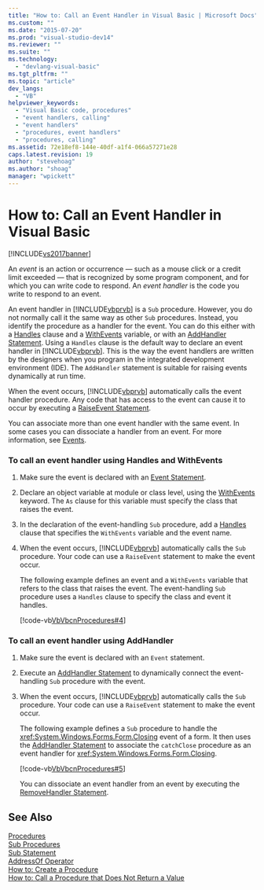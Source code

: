 ```yaml
---
title: "How to: Call an Event Handler in Visual Basic | Microsoft Docs"
ms.custom: ""
ms.date: "2015-07-20"
ms.prod: "visual-studio-dev14"
ms.reviewer: ""
ms.suite: ""
ms.technology: 
  - "devlang-visual-basic"
ms.tgt_pltfrm: ""
ms.topic: "article"
dev_langs: 
  - "VB"
helpviewer_keywords: 
  - "Visual Basic code, procedures"
  - "event handlers, calling"
  - "event handlers"
  - "procedures, event handlers"
  - "procedures, calling"
ms.assetid: 72e18ef8-144e-40df-a1f4-066a57271e28
caps.latest.revision: 19
author: "stevehoag"
ms.author: "shoag"
manager: "wpickett"
---
```

# How to: Call an Event Handler in Visual Basic
[!INCLUDE[vs2017banner](../../../../includes/vs2017banner.md)]

An *event* is an action or occurrence — such as a mouse click or a credit limit exceeded — that is recognized by some program component, and for which you can write code to respond. An *event handler* is the code you write to respond to an event.  
  
 An event handler in [!INCLUDE[vbprvb](../../../../includes/vbprvb-md.md)] is a `Sub` procedure. However, you do not normally call it the same way as other `Sub` procedures. Instead, you identify the procedure as a handler for the event. You can do this either with a [Handles](../../../../visual-basic/language-reference/statements/handles-clause.md) clause and a [WithEvents](../../../../visual-basic/language-reference/modifiers/withevents.md) variable, or with an [AddHandler Statement](../../../../visual-basic/language-reference/statements/addhandler-statement.md). Using a `Handles` clause is the default way to declare an event handler in [!INCLUDE[vbprvb](../../../../includes/vbprvb-md.md)]. This is the way the event handlers are written by the designers when you program in the integrated development environment (IDE). The `AddHandler` statement is suitable for raising events dynamically at run time.  
  
 When the event occurs, [!INCLUDE[vbprvb](../../../../includes/vbprvb-md.md)] automatically calls the event handler procedure. Any code that has access to the event can cause it to occur by executing a [RaiseEvent Statement](../../../../visual-basic/language-reference/statements/raiseevent-statement.md).  
  
 You can associate more than one event handler with the same event. In some cases you can dissociate a handler from an event. For more information, see [Events](../../../../visual-basic/programming-guide/language-features/events/events.md).  
  
### To call an event handler using Handles and WithEvents  
  
1.  Make sure the event is declared with an [Event Statement](../../../../visual-basic/language-reference/statements/event-statement.md).  
  
2.  Declare an object variable at module or class level, using the [WithEvents](../../../../visual-basic/language-reference/modifiers/withevents.md) keyword. The `As` clause for this variable must specify the class that raises the event.  
  
3.  In the declaration of the event-handling `Sub` procedure, add a [Handles](../../../../visual-basic/language-reference/statements/handles-clause.md) clause that specifies the `WithEvents` variable and the event name.  
  
4.  When the event occurs, [!INCLUDE[vbprvb](../../../../includes/vbprvb-md.md)] automatically calls the `Sub` procedure. Your code can use a `RaiseEvent` statement to make the event occur.  
  
     The following example defines an event and a `WithEvents` variable that refers to the class that raises the event. The event-handling `Sub` procedure uses a `Handles` clause to specify the class and event it handles.  
  
     [!code-vb[VbVbcnProcedures#4](../../../../samples/snippets/visualbasic/VS_Snippets_VBCSharp/VbVbcnProcedures/VB/Class1.vb#4)]  
  
### To call an event handler using AddHandler  
  
1.  Make sure the event is declared with an `Event` statement.  
  
2.  Execute an [AddHandler Statement](../../../../visual-basic/language-reference/statements/addhandler-statement.md) to dynamically connect the event-handling `Sub` procedure with the event.  
  
3.  When the event occurs, [!INCLUDE[vbprvb](../../../../includes/vbprvb-md.md)] automatically calls the `Sub` procedure. Your code can use a `RaiseEvent` statement to make the event occur.  
  
     The following example defines a `Sub` procedure to handle the <xref:System.Windows.Forms.Form.Closing> event of a form. It then uses the [AddHandler Statement](../../../../visual-basic/language-reference/statements/addhandler-statement.md) to associate the `catchClose` procedure as an event handler for <xref:System.Windows.Forms.Form.Closing>.  
  
     [!code-vb[VbVbcnProcedures#5](../../../../samples/snippets/visualbasic/VS_Snippets_VBCSharp/VbVbcnProcedures/VB/Class1.vb#5)]  
  
     You can dissociate an event handler from an event by executing the [RemoveHandler Statement](../../../../visual-basic/language-reference/statements/removehandler-statement.md).  
  
## See Also  
 [Procedures](../../../../visual-basic/programming-guide/language-features/procedures/index.md)   
 [Sub Procedures](../../../../visual-basic/programming-guide/language-features/procedures/sub-procedures.md)   
 [Sub Statement](../../../../visual-basic/language-reference/statements/sub-statement.md)   
 [AddressOf Operator](../../../../visual-basic/language-reference/operators/addressof-operator.md)   
 [How to: Create a Procedure](../../../../visual-basic/programming-guide/language-features/procedures/how-to-create-a-procedure.md)   
 [How to: Call a Procedure that Does Not Return a Value](../../../../visual-basic/programming-guide/language-features/procedures/how-to-call-a-procedure-that-does-not-return-a-value.md)